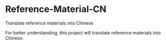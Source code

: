 # Reference-Material-CN
Translate reference materials into Chinese

For better understanding, this project will translate reference materials into Chinese.

